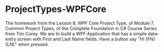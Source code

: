 # ProjectTypes-WPFCore
The homework from the Lesson 8, WPF Core Project Type, of Module 7, Common Project Types, of the Complete Foundation in C# Course Series from Tim Corey. We are to build a WPF Application that has a simple data-entry screen with First and Last Name fields. Have a button say "Hi {FN} {LN}" when pressed.
